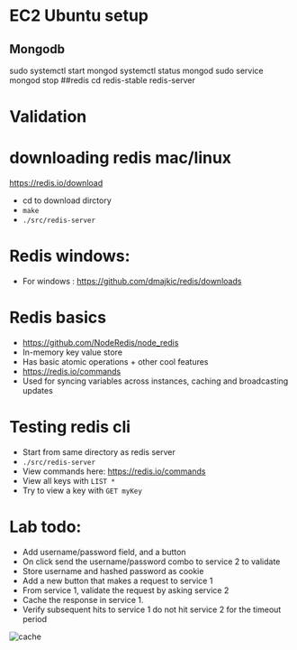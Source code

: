 # EC2 Ubuntu setup
## Mongodb
sudo systemctl start mongod
systemctl status mongod
sudo service mongod stop
##redis
cd redis-stable
redis-server

# Validation

# downloading redis mac/linux
https://redis.io/download
- cd to download dirctory
- `make`
- `./src/redis-server`
# Redis windows:
- For windows : https://github.com/dmajkic/redis/downloads

# Redis basics
- https://github.com/NodeRedis/node_redis
- In-memory key value store
- Has basic atomic operations + other cool features
- https://redis.io/commands
- Used for syncing variables across instances, caching and broadcasting updates

# Testing redis cli
- Start from same directory as redis server
- `./src/redis-server`
- View commands here: https://redis.io/commands
- View all keys with `LIST *`
- Try to view a key with `GET myKey`


# Lab todo:
- Add username/password field, and a button
- On click send the username/password combo to service 2 to validate 
- Store username and hashed password as cookie
- Add a new button that makes a request to service 1
- From service 1, validate the request by asking service 2
- Cache the response in service 1.
- Verify subsequent hits to service 1 do not hit service 2 for the timeout period

![cache](cache.png "cache")
